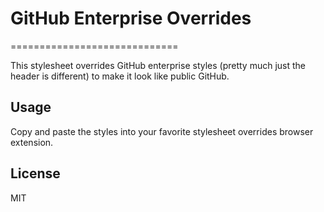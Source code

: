 # GitHub Enterprise Overrides
=============================

This stylesheet overrides GitHub enterprise styles (pretty much just the header is different) to make it look like public GitHub.


## Usage

Copy and paste the styles into your favorite stylesheet overrides browser extension.

## License

MIT
